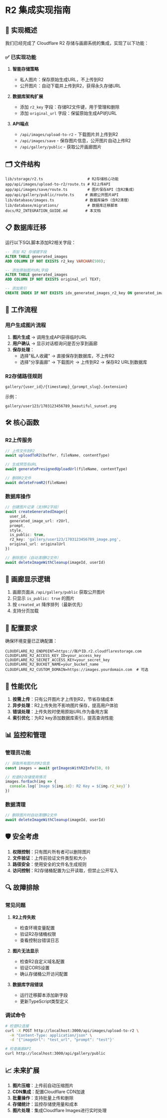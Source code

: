 # R2 集成实现指南

## 🎯 实现概述

我们已经完成了 Cloudflare R2 存储与画廊系统的集成，实现了以下功能：

### ✅ 已实现功能

1. **智能存储策略**
   - 私人图片：保存原始生成URL，不上传到R2
   - 公开图片：自动下载并上传到R2，获得永久存储URL

2. **数据库架构扩展**
   - 添加 `r2_key` 字段：存储R2文件键，用于管理和删除
   - 添加 `original_url` 字段：保留原始生成API的URL

3. **API端点**
   - `/api/images/upload-to-r2` - 下载图片并上传到R2
   - `/api/images/save` - 保存图片信息，公开图片自动上传R2
   - `/api/gallery/public` - 获取公开画廊图片

## 🗂️ 文件结构

```
lib/storage/r2.ts                    # R2存储核心功能
app/api/images/upload-to-r2/route.ts # R2上传API
app/api/images/save/route.ts         # 图片保存API（含R2集成）
app/api/gallery/public/route.ts     # 画廊公开图片API
lib/database/images.ts              # 数据库操作（含R2清理）
lib/database/migrations/             # 数据库迁移脚本
docs/R2_INTEGRATION_GUIDE.md        # 本文档
```

## 📋 数据库迁移

运行以下SQL脚本添加R2相关字段：

```sql
-- 添加 R2 存储键字段
ALTER TABLE generated_images 
ADD COLUMN IF NOT EXISTS r2_key VARCHAR(500);

-- 添加原始图片URL字段
ALTER TABLE generated_images 
ADD COLUMN IF NOT EXISTS original_url TEXT;

-- 添加索引
CREATE INDEX IF NOT EXISTS idx_generated_images_r2_key ON generated_images(r2_key);
```

## 🔄 工作流程

### 用户生成图片流程

1. **图片生成** → 调用生成API获得临时URL
2. **用户确认** → 显示对话框询问是否分享到画廊
3. **保存处理**：
   - 选择"私人收藏" → 直接保存到数据库，不上传R2
   - 选择"分享画廊" → 下载图片 → 上传到R2 → 保存R2 URL到数据库

### R2存储路径规则

```
gallery/{user_id}/{timestamp}_{prompt_slug}.{extension}
```

示例：
```
gallery/user123/1703123456789_beautiful_sunset.png
```

## 🛠️ 核心函数

### R2上传服务

```typescript
// 上传文件到R2
await uploadToR2(buffer, fileName, contentType)

// 生成预签名URL
await generatePresignedUploadUrl(fileName, contentType)

// 删除R2文件
await deleteFromR2(fileName)
```

### 数据库操作

```typescript
// 创建图片记录（支持R2字段）
await createGeneratedImage({
  user_id,
  generated_image_url: r2Url,
  prompt,
  style,
  is_public: true,
  r2_key: 'gallery/user123/1703123456789_image.png',
  original_url: originalUrl
})

// 删除图片（自动清理R2文件）
await deleteImageWithCleanup(imageId, userId)
```

## 🎨 画廊显示逻辑

1. 画廊页面从 `/api/gallery/public` 获取公开图片
2. 只显示 `is_public: true` 的图片
3. 按 `created_at` 降序排列（最新优先）
4. 支持分页加载

## 🔧 配置要求

确保环境变量已正确配置：

```env
CLOUDFLARE_R2_ENDPOINT=https://账户ID.r2.cloudflarestorage.com
CLOUDFLARE_R2_ACCESS_KEY_ID=your_access_key
CLOUDFLARE_R2_SECRET_ACCESS_KEY=your_secret_key
CLOUDFLARE_R2_BUCKET_NAME=your_bucket_name
CLOUDFLARE_R2_CUSTOM_DOMAIN=https://images.yourdomain.com  # 可选
```

## 🚀 性能优化

1. **按需上传**：只有公开图片才上传到R2，节省存储成本
2. **异步处理**：R2上传失败不影响图片保存，提高用户体验
3. **错误处理**：上传失败时使用原始URL作为备用方案
4. **索引优化**：为R2 key添加数据库索引，提高查询性能

## 📊 监控和管理

### 管理员功能

```typescript
// 获取所有图片的R2信息
const images = await getImagesWithR2Info(50, 0)

// 检查R2存储使用情况
images.forEach(img => {
  console.log(`Image ${img.id}: R2 Key = ${img.r2_key}`)
})
```

### 数据清理

```typescript
// 删除图片时自动清理R2文件
await deleteImageWithCleanup(imageId, userId)
```

## 🛡️ 安全考虑

1. **权限控制**：只有图片所有者可以删除图片
2. **文件验证**：上传前验证文件类型和大小
3. **路径安全**：使用安全的文件名生成规则
4. **访问控制**：R2存储桶配置为公开读取，但禁止公开写入

## 🔍 故障排除

### 常见问题

1. **R2上传失败**
   - 检查环境变量配置
   - 验证R2存储桶权限
   - 查看控制台错误日志

2. **图片无法显示**
   - 检查R2自定义域名配置
   - 验证CORS设置
   - 确认存储桶公开访问配置

3. **数据库字段错误**
   - 运行迁移脚本添加新字段
   - 更新TypeScript类型定义

### 调试命令

```bash
# 检查R2连接
curl -X POST http://localhost:3000/api/images/upload-to-r2 \
  -H "Content-Type: application/json" \
  -d '{"imageUrl": "test_url", "prompt": "test"}'

# 检查画廊API
curl http://localhost:3000/api/gallery/public
```

## 📈 未来扩展

1. **图片压缩**：上传前自动压缩图片
2. **CDN集成**：配置Cloudflare CDN加速
3. **批量操作**：支持批量上传和删除
4. **存储统计**：监控存储使用量和成本
5. **图片处理**：集成Cloudflare Images进行实时处理 